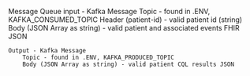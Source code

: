 Message Queue
    input - Kafka Message
        Topic - found in .ENV, KAFKA_CONSUMED_TOPIC
        Header (patient-id) - valid patient id (string)
        Body (JSON Array as string) - valid patient and associated events FHIR JSON
    
    Output - Kafka Message
        Topic - found in .ENV, KAFKA_PRODUCED_TOPIC
        Body (JSON Array as string) - valid patient CQL results JSON 